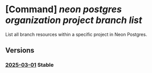 # [Command] _neon postgres organization project branch list_

List all branch resources within a specific project in Neon Postgres.

## Versions

### [2025-03-01](/Resources/mgmt-plane/L3N1YnNjcmlwdGlvbnMve30vcmVzb3VyY2Vncm91cHMve30vcHJvdmlkZXJzL25lb24ucG9zdGdyZXMvb3JnYW5pemF0aW9ucy97fS9wcm9qZWN0cy97fS9icmFuY2hlcw==/2025-03-01.xml) **Stable**

<!-- mgmt-plane /subscriptions/{}/resourcegroups/{}/providers/neon.postgres/organizations/{}/projects/{}/branches 2025-03-01 -->
